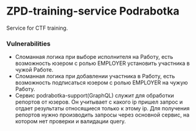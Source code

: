 # ZPD-training-service Podrabotka
Service for CTF training.

### Vulnerabilities

- Сломанная логика при выборе исполнителя на Работу, есть возможность юзером с ролью EMPLOYER установить участника в чужой Работе.
- Сломанная логика при добавлении участника в Работу, есть возможность подписаться юзером с ролью EMPLOYER на чужую Работу.
- Сервис podrabotka-support(GraphQL) служит для обработки репортов от юзеров. Он учитывает с какого ip пришел запрос и отдает результаты относящиеся только к этому ip. Для получения репортов нужно производить запросы через основной сервис, на котором нет проверки и валидации query.
